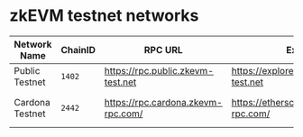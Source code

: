 # zkEVM testnet networks

| Network Name | ChainID | RPC URL | Explorer | Bridge Info |
|--------------|---------|---------|----------|------------------|
| Public Testnet | `1402` | https://rpc.public.zkevm-test.net | https://explorer.public.zkevm-test.net | https://public.zkevm-test.net/
| Cardona Testnet | `2442` | https://rpc.cardona.zkevm-rpc.com/ | https://etherscan.cardona.zkevm-rpc.com/ | https://bridge-ui.cardona.zkevm-rpc.com/